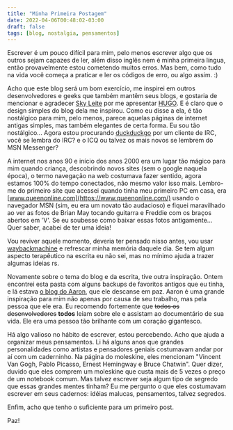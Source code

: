 ```yaml
---
title: "Minha Primeira Postagem"
date: 2022-04-06T00:48:02-03:00
draft: false
tags: [blog, nostalgia, pensamentos]
---
```


Escrever é um pouco difícil para mim, pelo menos escrever algo que os outros sejam capazes de ler, além disso inglês nem é minha primeira língua, então provavelmente estou cometendo muitos erros. Mas bem, como tudo na vida você começa a praticar e ler os códigos de erro, ou algo assim. :)

Acho que este blog será um bom exercício, me inspirei em outros desenvolvedores e geeks que também mantêm seus blogs, e gostaria de mencionar e agradecer [Sky Leite](https://leite.dev/) por me apresentar [ HUGO](https://gohugo.io/). E é claro que o design simples do blog dela me inspirou. Como eu disse a ela, é tão nostálgico para mim, pelo menos, parece aquelas páginas de internet antigas simples, mas também elegantes de certa forma. Eu sou tão nostálgico... Agora estou procurando [duckduckgo](https://duckduckgo.com/) por um cliente de IRC, você se lembra do IRC? e o ICQ ou talvez os mais novos se lembrem do MSN Messenger?

A internet nos anos 90 e início dos anos 2000 era um lugar tão mágico para mim quando criança, descobrindo novos sites (sem o google naquela época), o termo navegação na web costumava fazer sentido, agora estamos 100% do tempo conectados, não mesmo valor isso mais. Lembro-me do primeiro site que acessei quando tinha meu primeiro PC em casa, era [www.queenonline.com](https://www.queenonline.com/) usando o navegador MSN (sim, eu era um novato tão audacioso) e fiquei maravilhado ao ver as fotos de Brian May tocando guitarra e Freddie com os braços abertos em 'V'. Se eu soubesse como baixar essas fotos antigamente...
Quer saber, acabei de ter uma ideia!

Vou reviver aquele momento, deveria ter pensado nisso antes, vou usar [waybackmachine](https://archive.org/web/) e refrescar minha memória daquele dia. Se tem algum aspecto terapêutico na escrita eu não sei, mas no mínimo ajuda a trazer algumas ideias rs.

Novamente sobre o tema do blog e da escrita, tive outra inspiração. Ontem encontrei esta pasta com alguns backups de favoritos antigos que eu tinha, e lá estava [o blog do Aaron](http://www.aaronsw.com/), que ele descanse em paz. Aaron é uma grande inspiração para mim não apenas por causa de seu trabalho, mas pela pessoa que ele era. Eu recomendo fortemente que ~~todos os desenvolvedores~~ **todos** leiam sobre ele e assistam ao documentário de sua vida. Ele era uma pessoa tão brilhante com um coração gigantesco.

Há algo valioso no hábito de escrever, estou percebendo. Acho que ajuda a organizar meus pensamentos. Li há alguns anos que grandes personalidades como artistas e pensadores geniais costumavam andar por aí com um caderninho. Na página do moleskine, eles mencionam "Vincent Van Gogh, Pablo Picasso, Ernest Hemingway e Bruce Chatwin". Quer dizer, duvido que eles comprem um moleskine que custa mais de 5 vezes o preço de um notebook comum. Mas talvez escrever seja algum tipo de segredo que essas grandes mentes tinham? Eu me pergunto o que eles costumavam escrever em seus cadernos: idéias malucas, pensamentos, talvez segredos.

Enfim, acho que tenho o suficiente para um primeiro post.

Paz!
